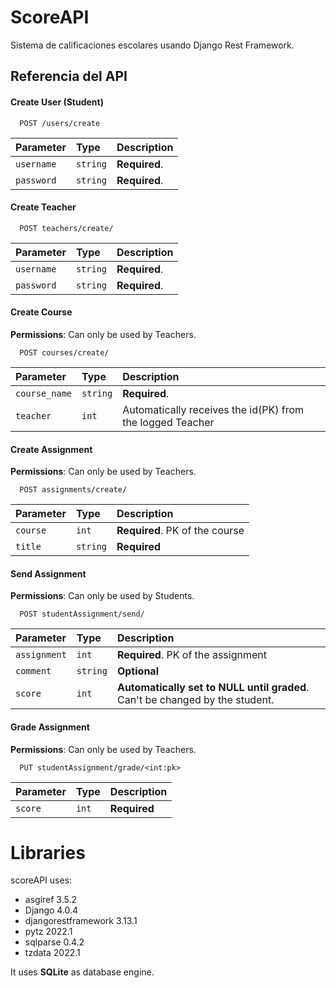 
# ScoreAPI

Sistema de calificaciones escolares usando Django Rest Framework.



## Referencia del API

#### Create User (Student)

```http
  POST /users/create
```

| Parameter | Type     | Description                |
| :-------- | :------- | :------------------------- |
| `username` | `string` | **Required**. |
| `password` | `string` | **Required**. |


#### Create Teacher

```http
  POST teachers/create/
```

| Parameter | Type     | Description                       |
| :-------- | :------- | :-------------------------------- |
| `username`      | `string` | **Required**. |
| `password`      | `string` | **Required**. |

#### Create Course

**Permissions**: Can only be used by Teachers.
```http
  POST courses/create/
```

| Parameter | Type     | Description                       |
| :-------- | :------- | :-------------------------------- |
| `course_name`      | `string` | **Required**. |
| `teacher`      | `int` | Automatically receives the id(PK) from the logged Teacher |

#### Create Assignment

**Permissions**: Can only be used by Teachers.
```http
  POST assignments/create/
```

| Parameter | Type     | Description                       |
| :-------- | :------- | :-------------------------------- |
| `course`      | `int` | **Required**. PK of the course |
| `title`      | `string` | **Required** |

#### Send  Assignment

**Permissions**: Can only be used by Students.

```http
  POST studentAssignment/send/
```

| Parameter | Type     | Description                       |
| :-------- | :------- | :-------------------------------- |
| `assignment`      | `int` | **Required**. PK of the assignment |
| `comment`      | `string` | **Optional** |
| `score`      | `int` | **Automatically set to NULL until graded**. Can't be changed by the student. |

#### Grade  Assignment

**Permissions**: Can only be used by Teachers.

```http
  PUT studentAssignment/grade/<int:pk>
```

| Parameter | Type     | Description                       |
| :-------- | :------- | :-------------------------------- |
| `score`      | `int` | **Required** |




# Libraries 

scoreAPI uses:

- asgiref 3.5.2
- Django 4.0.4
- djangorestframework 3.13.1
- pytz 2022.1
- sqlparse 0.4.2
- tzdata 2022.1

It uses **SQLite** as database engine.
